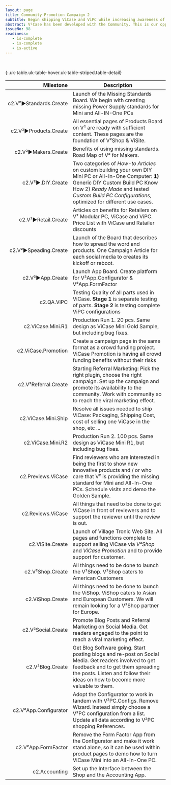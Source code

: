 ```yaml
---
layout: page
title: Community Promotion Campaign 2
subtitle: Begin shipping ViCase and ViPC while increasing awareness of V² Modular PC
abstract: V²Case has been developed with the Community. This is our opportunity to give back with Community discounts on ViCase and ViPC Trailblazer Products. Check out the innovative ViCase and ViPC products in the V²Shop. Help us promote the V² Shop by telling your friends to help us reach our stretch goal and you will earn free bonus products. The final goal of this campaign is to reach enough awareness to launch the Press & Shop Campaign 3.
issueNo: 98
readiness:
   - is-complete
   - is-complete
   - is-active
---
```


&nbsp; <!--This is added to make GitHub Markdown Preview happy to render the table below-->


{:.uk-table.uk-table-hover.uk-table-striped.table-detail}

|               Milestone | Description                                                                                                                                                                                                               |
|------------------------:|---------------------------------------------------------------------------------------------------------------------------------------------------------------------------------------------------------------------------|
|  c2.V²►Standards.Create | Launch of the Missing Standards Board. We begin with creating missing Power Supply standards for Mini and All-IN-One PCs | 
|   c2.V²►Products.Create | All essential pages of Products Board on V² are ready with sufficient content. These pages are the foundation of V²Shop & ViSite. |  
|     c2.V²►Makers.Create | Benefits of using missing standards. Road Map of V² for Makers. |
|       c2.V²►.DIY.Create | Two categories of *How-to Articles* on custom building your own DIY Mini PC or All-In-One Computer: **1)** Generic DIY Custom Build PC Know How 2) *Ready Made* and tested *Custom Build PC Configurations*, optimized for different use cases.|
|     c2.V²►Retail.Create | Articles on benefits for Retailers on V² Modular PC, ViCase and ViPC. Price List with ViCase and Ratailer discounts |
|   c2.V²►Speading.Create | Launch of the Board that describes how to spread the word and products. One Campaign Article for each social media to creates its kickoff or reboot.  |
|        c2.V²►App.Create | Launch App Board. Create platform for V²App.Configurator & V²App.FormFactor |
|              c2.QA.ViPC | Testing Quality of all parts used in ViCase. **Stage 1** is separate testing of parts. **Stage 2** is testing complete ViPC configurations |
|       c2.ViCase.Mini.R1 | Production Run 1. 20 pcs. Same design as ViCase Mini Gold Sample, but including bug fixes.                                                                                                                                |
|     c2.ViCase.Promotion | Create a campaign page in the same format as a crowd funding project. ViCase Promotion is having all crowd funding benefits without their risks |
|    c2.V²Referral.Create | Starting Referral Marketing: Pick the right plugin, choose the right campaign. Set up the campaign and promote its availability to the community. Work with community so to reach the viral marketing effect.             |
|     c2.ViCase.Mini.Ship | Resolve all issues needed to ship ViCase: Packaging, Shipping Cost, cost of selling one ViCase in the shop, etc ...                                                                                                       |
|       c2.ViCase.Mini.R2 | Production Run 2. 100 pcs. Same design as ViCase Mini R1, but including bug fixes.                                                                                                                                        |
|      c2.Previews.ViCase | Find reviewers who are interested in being the first to show new innovative products and / or who care that V² is providing the missing standard for Mini and All-In-One PCs. Schedule visits and demo the Golden Sample. |
|       c2.Reviews.ViCase | All things that need to be done to get ViCase in front of reviewers and to support the reviewer until the review is out.                                                                                                  |
|        c2.ViSite.Create | Launch of Village Tronic Web Site. All pages and functions complete to support selling ViCase via *V²Shop* and *ViCase Promotion* and to provide support for customer.                                                                                        |
|        c2.V²Shop.Create | All things need to be done to launch the V²Shop. V²Shop caters to American Customers                                                                                                                                      |
|        c2.ViShop.Create | All things need to be done to launch the ViShop. ViShop caters to Asian and European Customers. We will remain looking for a V²Shop partner for Europe.                                                                   |
|      c2.V²Social.Create | Promote Blog Posts and Referral Marketing on Social Media. Get readers engaged to the point to reach a viral marketing effect.                                                                                            |
|        c2.V²Blog.Create | Get Blog Software going. Start posting blogs and re-post on Social Media. Get readers involved to get feedback and to get them spreading the posts. Listen and follow their ideas on how to become more valuable to them. |
|   c2.V²App.Configurator | Adopt the Configurator to work in tandem with V²PC.Configs. Remove Wizard. Instead simply choose a V²PC configuration from a list. Update all data according to V²PC shopping References.                                 |
|     c2.V²App.FormFactor | Remove the Form Factor App from the Configurator and make it work stand alone, so it can be used within product pages to demo how to turn ViCase Mini into an All-In-One PC.                                              |
|           c2.Accounting | Set up the Interface between the Shop and the Accounting App.                                                                                                                                                             |
